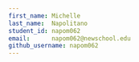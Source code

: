 ```yaml
---
first_name: Michelle
last_name:  Napolitano
student_id: napom062
email:      napom062@newschool.edu
github_username: napom062
---
```

